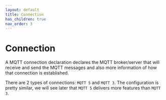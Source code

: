 ```yaml
---
layout: default
title: Connection
has_children: true
nav_order: 3
---
```


# Connection

A MQTT connection declaration declares the MQTT broker/server that will receive and send the MQTT messages and also more information of how that connection is established.

There are 2 types of connections: `MQTT 5` and `MQTT 3`. The configuration is pretty similar, we will see later that `MQTT 5` delivers more features than `MQTT 3`.